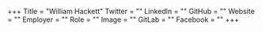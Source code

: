 +++
Title = "William Hackett"
Twitter = ""
LinkedIn = ""
GitHub = ""
Website = ""
Employer = ""
Role = ""
Image = ""
GitLab = ""
Facebook = ""
+++
